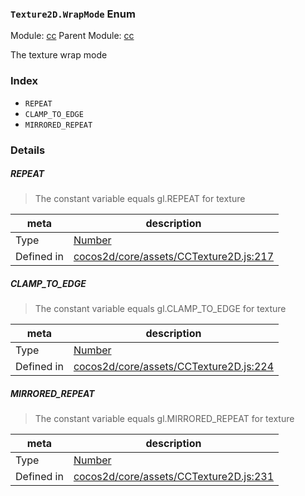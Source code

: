 ### `Texture2D.WrapMode` Enum



Module: [cc](../modules/cc.md)
Parent Module: [cc](../modules/cc.md)


The texture wrap mode


### Index
  - `REPEAT`
  - `CLAMP_TO_EDGE`
  - `MIRRORED_REPEAT`

### Details


##### REPEAT

> The constant variable equals gl.REPEAT for texture

| meta | description |
|------|-------------|
| Type | <a href="https://developer.mozilla.org/en/JavaScript/Reference/Global_Objects/Number" class="crosslink external" target="_blank">Number</a> |
| Defined in | [cocos2d/core/assets/CCTexture2D.js:217](https://github.com/cocos-creator/engine/blob/9fcea4ca5a6c5c1d8ce45ebc6ba7ad7d1b723f25/cocos2d/core/assets/CCTexture2D.js#L217) |



##### CLAMP_TO_EDGE

> The constant variable equals gl.CLAMP_TO_EDGE for texture

| meta | description |
|------|-------------|
| Type | <a href="https://developer.mozilla.org/en/JavaScript/Reference/Global_Objects/Number" class="crosslink external" target="_blank">Number</a> |
| Defined in | [cocos2d/core/assets/CCTexture2D.js:224](https://github.com/cocos-creator/engine/blob/9fcea4ca5a6c5c1d8ce45ebc6ba7ad7d1b723f25/cocos2d/core/assets/CCTexture2D.js#L224) |



##### MIRRORED_REPEAT

> The constant variable equals gl.MIRRORED_REPEAT for texture

| meta | description |
|------|-------------|
| Type | <a href="https://developer.mozilla.org/en/JavaScript/Reference/Global_Objects/Number" class="crosslink external" target="_blank">Number</a> |
| Defined in | [cocos2d/core/assets/CCTexture2D.js:231](https://github.com/cocos-creator/engine/blob/9fcea4ca5a6c5c1d8ce45ebc6ba7ad7d1b723f25/cocos2d/core/assets/CCTexture2D.js#L231) |


